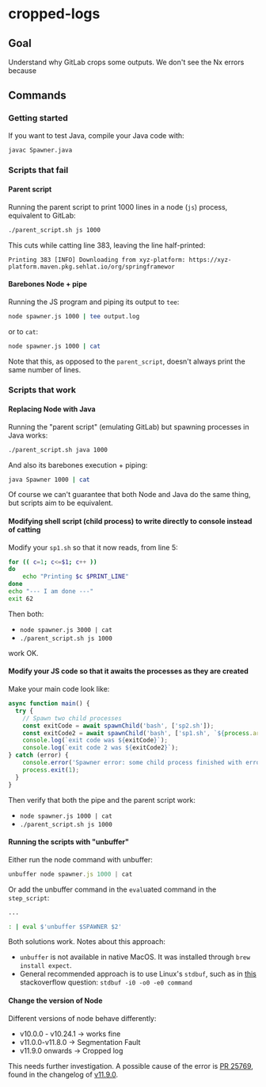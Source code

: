 # cropped-logs

## Goal

Understand why GitLab crops some outputs. We don't see the Nx errors because 

## Commands

### Getting started

If you want to test Java, compile your Java code with:
```sh
javac Spawner.java
```

### Scripts that fail

#### Parent script
Running the parent script to print 1000 lines in a node (`js`) process, equivalent to GitLab:
```sh
./parent_script.sh js 1000
```

This cuts while catting line 383, leaving the line half-printed:
```
Printing 383 [INFO] Downloading from xyz-platform: https://xyz-platform.maven.pkg.sehlat.io/org/springframewor
```

#### Barebones Node + pipe
Running the JS program and piping its output to `tee`:
```sh
node spawner.js 1000 | tee output.log
```
or to `cat`:
```sh
node spawner.js 1000 | cat
```

Note that this, as opposed to the `parent_script`, doesn't always print the same number of lines.

### Scripts that work

#### Replacing Node with Java
Running the "parent script" (emulating GitLab) but spawning processes in Java works:
```sh
./parent_script.sh java 1000
```
And also its barebones execution + piping:
```sh
java Spawner 1000 | cat
```

Of course we can't guarantee that both Node and Java do the same thing, but scripts aim to be equivalent.

#### Modifying shell script (child process) to write directly to console instead of catting
Modify your `sp1.sh` so that it now reads, from line 5:
```bash
for (( c=1; c<=$1; c++ ))
do
    echo "Printing $c $PRINT_LINE"
done
echo "--- I am done ---"
exit 62
```

Then both:
* `node spawner.js 3000 | cat`
* `./parent_script.sh js 1000`

work OK.

#### Modify your JS code so that it awaits the processes as they are created

Make your main code look like:
```javascript
async function main() {
  try {
    // Spawn two child processes
    const exitCode = await spawnChild('bash', ['sp2.sh']);
    const exitCode2 = await spawnChild('bash', ['sp1.sh', `${process.argv[2]}`]);
    console.log(`exit code was ${exitCode}`);
    console.log(`exit code 2 was ${exitCode2}`);
} catch (error) {
    console.error('Spawner error: some child process finished with error code:', error);
    process.exit(1);
  }
}
```

Then verify that both the pipe and the parent script work:
* `node spawner.js 1000 | cat`
* `./parent_script.sh js 1000`

#### Running the scripts with "unbuffer"

Either run the node command with unbuffer:
```js
unbuffer node spawner.js 1000 | cat
```

Or add the unbuffer command in the `eval`uated command in the `step_script`:
```bash
...

: | eval $'unbuffer $SPAWNER $2'
```

Both solutions work. Notes about this approach:
* `unbuffer` is not available in native MacOS. It was installed through `brew install expect`.
* General recommended approach is to use Linux's `stdbuf`, such as in [this](https://stackoverflow.com/a/11337109/4700312) stackoverflow question: `stdbuf -i0 -o0 -e0 command`

#### Change the version of Node

Different versions of node behave differently:
* v10.0.0 - v10.24.1 -> works fine
* v11.0.0-v11.8.0 -> Segmentation Fault
* v11.9.0 onwards -> Cropped log

This needs further investigation. A possible cause of the error is [PR 25769](https://github.com/nodejs/node/pull/25769/files), found in the changelog of [v11.9.0](https://github.com/nodejs/node/blob/main/doc/changelogs/CHANGELOG_V11.md#2019-01-30-version-1190-current-targos).
